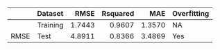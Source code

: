 |     |Dataset  |   RMSE| Rsquared|    MAE|Overfitting |
|:----|:--------|------:|--------:|------:|:-----------|
|     |Training | 1.7443|   0.9607| 1.3570|NA          |
|RMSE |Test     | 4.8911|   0.8366| 3.4869|Yes         |
